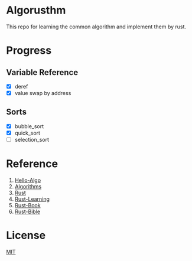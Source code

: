 # Algorusthm

This repo for learning the common algorithm and implement them by rust.

# Progress

## Variable Reference

- [X] deref
- [x] value swap by address

## Sorts

- [X] bubble_sort
- [X] quick_sort
- [ ] selection_sort

# Reference

1. [Hello-Algo](https://www.hello-algo.com/chapter_sorting/)
2. [Algorithms](https://algs4.cs.princeton.edu/home/)
3. [Rust](https://www.rust-lang.org/)
4. [Rust-Learning](https://github.com/ctjhoa/rust-learning)
5. [Rust-Book](https://doc.rust-lang.org/book/)
6. [Rust-Bible](https://course.rs/about-book.html)

# License

[MIT](LICENSE)
